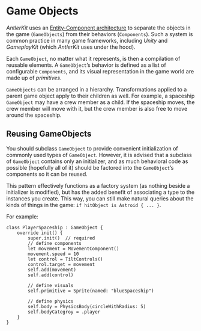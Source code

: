 # Game Objects
*AntlerKit* uses an [Entity-Component architecture](https://github.com/junkdog/artemis-odb/wiki/Introduction-to-Entity-Systems) to separate the objects in the game (`GameObjects`) from their behaviors (`Components`). Such a system is common practice in many game frameworks, including *Unity* and *GameplayKit* (which *AntlerKit* uses under the hood).

Each `GameObject`, no matter what it represents, is then a compilation of reusable elements. A `GameObject`’s behavior is defined as a list of configurable `Components`, and its visual representation in the game world are made up of _primitives_.

`GameObjects` can be arranged in a hierarchy. Transformations applied to a parent game object apply to their children as well. For example, a spaceship `GameObject` may have a crew member as a child. If the spaceship moves, the crew member will move with it, but the crew member is also free to move around the spaceship.

## Reusing GameObjects
You should subclass `GameObject` to provide convenient initialization of commonly used types of `GameObject`. However, it is advised that a subclass of `GameObject` contains only an initializer, and as much behavioral code as possible (hopefully all of it) should be factored into the `GameObject`’s components so it can be reused.

This pattern effectively functions as a factory system (as nothing beside a initializer is modified), but has the added benefit of associating a type to the instances you create. This way, you can still make natural queries about the kinds of things in the game: `if hitObject is Astroid { ... }`.

For example:

	class PlayerSpaceship : GameObject {
	    override init() {
	        super.init()  // required
	        // define components
	        let movement = MovementComponent()
	        movement.speed = 10
	        let control = TiltControls()
	        control.target = movement
	        self.add(movement)
	        self.add(control)
	
	        // define visuals
	        self.primitive = Sprite(named: "blueSpaceship")
	
	        // define physics
	        self.body = PhysicsBody(circleWithRadius: 5)
	        self.bodyCategroy = .player
	    }
	}
